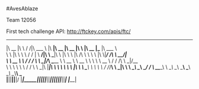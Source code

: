 #AvesAblaze

Team 12056

First tech challenge API: http://ftckey.com/apis/ftc/

 ________  ___      ___ _______   ________  ________  ________  ___       ________  ________  _______      
|\   __  \|\  \    /  /|\  ___ \ |\   ____\|\   __  \|\   __  \|\  \     |\   __  \|\_____  \|\  ___ \     
\ \  \|\  \ \  \  /  / | \   __/|\ \  \___|\ \  \|\  \ \  \|\ /\ \  \    \ \  \|\  \\|___/  /\ \   __/|    
 \ \   __  \ \  \/  / / \ \  \_|/_\ \_____  \ \   __  \ \   __  \ \  \    \ \   __  \   /  / /\ \  \_|/__  
  \ \  \ \  \ \    / /   \ \  \_|\ \|____|\  \ \  \ \  \ \  \|\  \ \  \____\ \  \ \  \ /  /_/__\ \  \_|\ \ 
   \ \__\ \__\ \__/ /     \ \_______\____\_\  \ \__\ \__\ \_______\ \_______\ \__\ \__\\________\ \_______\
    \|__|\|__|\|__|/       \|_______|\_________\|__|\|__|\|_______|\|_______|\|__|\|__|\|_______|\|_______|
                                    \|_________|                                                           
